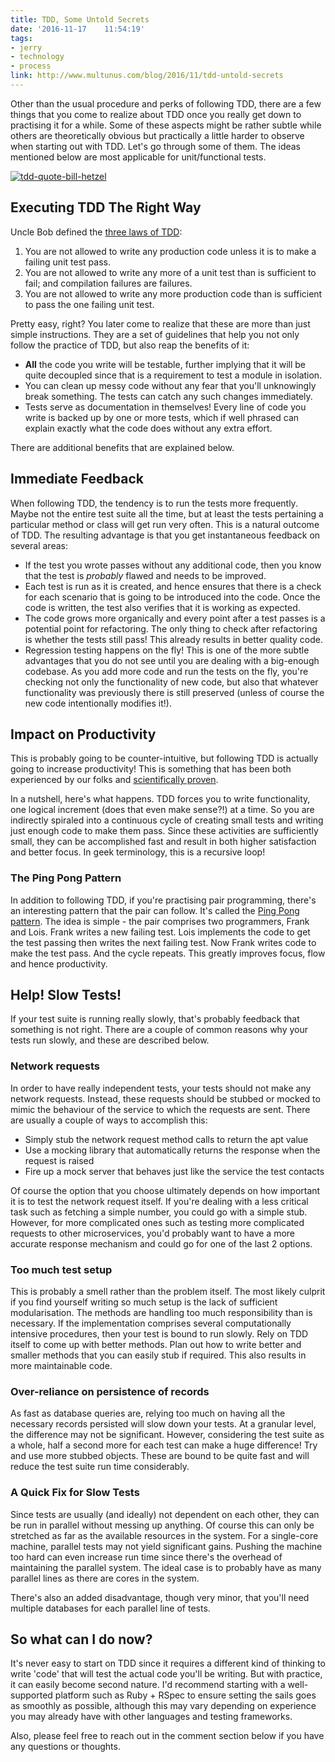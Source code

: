```yaml
---
title: TDD, Some Untold Secrets
date: '2016-11-17	 11:54:19'
tags:
- jerry
- technology
- process
link: http://www.multunus.com/blog/2016/11/tdd-untold-secrets
---
```

Other than the usual procedure and perks of following TDD, there are a few things that you come to realize about TDD once you really get down to practising it for a while. Some of these aspects might be rather subtle while others are theoretically obvious but practically a little harder to observe when starting out with TDD. Let's go through some of them. The ideas mentioned below are most applicable for unit/functional tests.

[![tdd-quote-bill-hetzel](https://s3.amazonaws.com/multunus-website/uploads/2016/11/tdd-quote-bill-hetzel.png)](https://s3.amazonaws.com/multunus-website/uploads/2016/11/tdd-quote-bill-hetzel.png)

Executing TDD The Right Way
---------------------------

Uncle Bob defined the [three laws of TDD](http://butunclebob.com/ArticleS.UncleBob.TheThreeRulesOfTdd):

1.  You are not allowed to write any production code unless it is to make a failing unit test pass.
2.  You are not allowed to write any more of a unit test than is sufficient to fail; and compilation failures are failures.
3.  You are not allowed to write any more production code than is sufficient to pass the one failing unit test.

Pretty easy, right? You later come to realize that these are more than just simple instructions. They are a set of guidelines that help you not only follow the practice of TDD, but also reap the benefits of it:

-   **All** the code you write will be testable, further implying that it will be quite decoupled since that is a requirement to test a module in isolation.
-   You can clean up messy code without any fear that you'll unknowingly break something. The tests can catch any such changes immediately.
-   Tests serve as documentation in themselves! Every line of code you write is backed up by one or more tests, which if well phrased can explain exactly what the code does without any extra effort.

There are additional benefits that are explained below.

Immediate Feedback
------------------

When following TDD, the tendency is to run the tests more frequently. Maybe not the entire test suite all the time, but at least the tests pertaining a particular method or class will get run very often. This is a natural outcome of TDD. The resulting advantage is that you get instantaneous feedback on several areas:

-   If the test you wrote passes without any additional code, then you know that the test is *probably* flawed and needs to be improved.
-   Each test is run as it is created, and hence ensures that there is a check for each scenario that is going to be introduced into the code. Once the code is written, the test also verifies that it is working as expected.
-   The code grows more organically and every point after a test passes is a potential point for refactoring. The only thing to check after refactoring is whether the tests still pass! This already results in better quality code.
-   Regression testing happens on the fly! This is one of the more subtle advantages that you do not see until you are dealing with a big-enough codebase. As you add more code and run the tests on the fly, you're checking not only the functionality of new code, but also that whatever functionality was previously there is still preserved (unless of course the new code intentionally modifies it!).

Impact on Productivity
----------------------

This is probably going to be counter-intuitive, but following TDD is actually going to increase productivity! This is something that has been both experienced by our folks and [scientifically proven](http://nparc.cisti-icist.nrc-cnrc.gc.ca/eng/view/accepted/?id=0420df64-f474-4072-8df6-c7b87c0de643).

In a nutshell, here's what happens. TDD forces you to write functionality, one logical increment (does that even make sense?!) at a time. So you are indirectly spiraled into a continuous cycle of creating small tests and writing just enough code to make them pass. Since these activities are sufficiently small, they can be accomplished fast and result in both higher satisfaction and better focus. In geek terminology, this is a recursive loop!

### The Ping Pong Pattern

In addition to following TDD, if you're practising pair programming, there's an interesting pattern that the pair can follow. It's called the [Ping Pong pattern](http://c2.com/cgi/wiki?PairProgrammingPingPongPattern). The idea is simple - the pair comprises two programmers, Frank and Lois. Frank writes a new failing test. Lois implements the code to get the test passing then writes the next failing test. Now Frank writes code to make the test pass. And the cycle repeats. This greatly improves focus, flow and hence productivity.

Help! Slow Tests!
-----------------

If your test suite is running really slowly, that's probably feedback that something is not right. There are a couple of common reasons why your tests run slowly, and these are described below.

### Network requests

In order to have really independent tests, your tests should not make any network requests. Instead, these requests should be stubbed or mocked to mimic the behaviour of the service to which the requests are sent. There are usually a couple of ways to accomplish this:

-   Simply stub the network request method calls to return the apt value
-   Use a mocking library that automatically returns the response when the request is raised
-   Fire up a mock server that behaves just like the service the test contacts

Of course the option that you choose ultimately depends on how important it is to test the network request itself. If you're dealing with a less critical task such as fetching a simple number, you could go with a simple stub. However, for more complicated ones such as testing more complicated requests to other microservices, you'd probably want to have a more accurate response mechanism and could go for one of the last 2 options.

### Too much test setup

This is probably a smell rather than the problem itself. The most likely culprit if you find yourself writing so much setup is the lack of sufficient modularisation. The methods are handling too much responsibility than is necessary. If the implementation comprises several computationally intensive procedures, then your test is bound to run slowly. Rely on TDD itself to come up with better methods. Plan out how to write better and smaller methods that you can easily stub if required. This also results in more maintainable code.

### Over-reliance on persistence of records

As fast as database queries are, relying too much on having all the necessary records persisted will slow down your tests. At a granular level, the difference may not be significant. However, considering the test suite as a whole, half a second more for each test can make a huge difference! Try and use more stubbed objects. These are bound to be quite fast and will reduce the test suite run time considerably.

### A Quick Fix for Slow Tests

Since tests are usually (and ideally) not dependent on each other, they can be run in parallel without messing up anything. Of course this can only be stretched as far as the available resources in the system. For a single-core machine, parallel tests may not yield significant gains. Pushing the machine too hard can even increase run time since there's the overhead of maintaining the parallel system. The ideal case is to probably have as many parallel lines as there are cores in the system.

There's also an added disadvantage, though very minor, that you'll need multiple databases for each parallel line of tests.

So what can I do now?
---------------------

It's never easy to start on TDD since it requires a different kind of thinking to write 'code' that will test the actual code you'll be writing. But with practice, it can easily become second nature. I'd recommend starting with a well-supported platform such as Ruby + RSpec to ensure setting the sails goes as smoothly as possible, although this may vary depending on experience you may already have with other languages and testing frameworks.

Also, please feel free to reach out in the comment section below if you have any questions or thoughts.
